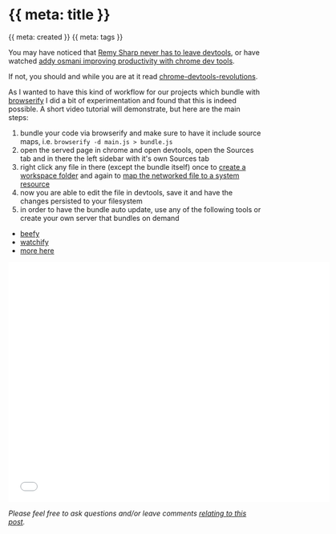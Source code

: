 # {{ meta: title }}

{{ meta: created }}
{{ meta: tags }}

You may have noticed that [Remy Sharp never has to leave devtools], or have watched [addy osmani improving productivity with chrome dev tools].

If not, you should and while you are at it read [chrome-devtools-revolutions].

As I wanted to have this kind of workflow for our projects which bundle with [browserify] I did a bit of experimentation
and found that this is indeed possible. A short video tutorial will demonstrate, but here are the main steps:

1. bundle your code via browserify and make sure to have it include source maps, i.e. `browserify -d main.js > bundle.js`
2. open the served page in chrome and open devtools, open the Sources tab and in there the left sidebar with it's own
  Sources tab
3. right click any file in there (except the bundle itself) once to [create a workspace folder](http://youtu.be/ODbdGAJtU38?t=1m20s) 
  and again to [map the networked file to a system resource](http://youtu.be/ODbdGAJtU38?t=2m8s)
4. now you are able to edit the file in devtools, save it and have the changes persisted to your filesystem
5. in order to have the bundle auto update, use any of the following tools or create your own server that bundles on demand
  - [beefy](https://github.com/chrisdickinson/beefy)
  - [watchify](https://github.com/substack/watchify)
  - [more here](https://github.com/substack/node-browserify/wiki/browserify-tools#wiki-web-server-tools)

<iframe width="640" height="480" src="//www.youtube.com/embed/ODbdGAJtU38" frameborder="0" allowfullscreen></iframe>

*Please feel free to ask questions and/or leave comments [relating to this post](https://github.com/thlorenz/thlorenz.com-blog/issues/6).*

[Remy Sharp never has to leave devtools]:http://remysharp.com/2012/12/21/my-workflow-never-having-to-leave-devtools/
[chrome-devtools-revolutions]:http://www.html5rocks.com/en/tutorials/developertools/revolutions2013/
[addy osmani improving productivity with chrome dev tools]:https://www.youtube.com/watch?v=kVSo4buDAEE
[browserify]:https://github.com/substack/node-browserify
